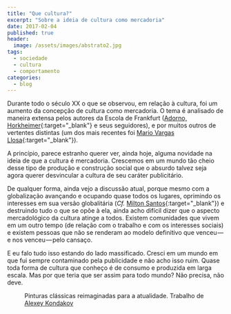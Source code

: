 ```yaml
---
title: "Que cultura?"
excerpt: "Sobre a ideia de cultura como mercadoria"
date: 2017-02-04
published: true
header:
  image: /assets/images/abstrato2.jpg
tags: 
  - sociedade
  - cultura
  - comportamento
categories:
  - blog
---
```


Durante todo o século XX o que se observou, em relação à cultura, foi um aumento da concepção de cultura como mercadoria. O tema é analisado de maneira extensa pelos autores da Escola de Frankfurt ([Adorno, Horkheimer](http://amzn.to/2kEWEVc){:target="_blank"} e seus seguidores), e por muitos outros de vertentes distintas (um dos mais recentes foi [Mario Vargas Llosa](http://amzn.to/2kAAu6Q){:target="_blank"}).

A princípio, parece estranho querer ver, ainda hoje, alguma novidade na ideia de que a cultura é mercadoria. Crescemos em um mundo tão cheio desse tipo de produção e construção social que o absurdo talvez seja agora querer desvincular a cultura de seu caráter publicitário.

De qualquer forma, ainda vejo a discussão atual, porque mesmo com a globalização avançando e ocupando quase todos os lugares, oprimindo os interesses em sua versão globalitária (*Cf.* [Milton Santos](http://amzn.to/2l5ejGK){:target="_blank"}) e destruindo tudo o que se opõe à ela, ainda acho difícil dizer que o aspecto mercadológico da cultura atinge a todos. Existem comunidades que vivem em um outro tempo (de relação com o trabalho e com os interesses sociais) e existem pessoas que não se renderam ao modelo definitivo que venceu — e nos venceu — pelo cansaço.

E eu falo tudo isso estando do lado massificado. Cresci em um mundo em que fui sempre contaminado pela publicidade e não acho isso ruim. Quase toda forma de cultura que conheço é de consumo e produzida em larga escala. Mas por que teria que ser assim para todo mundo? Não precisa, não deve.

<figure style="" class="align-center">
  <img src="{{ site.url }}{{ site.baseurl }}/assets/images/renascimento.jpg" alt="">
  <figcaption>Pinturas clássicas reimaginadas para a atualidade. Trabalho de <a href="http://www.thisiscolossal.com/2017/01/alexey-kondakov-classical-painting-photos/">Alexey Kondakov</a></figcaption>
</figure>

